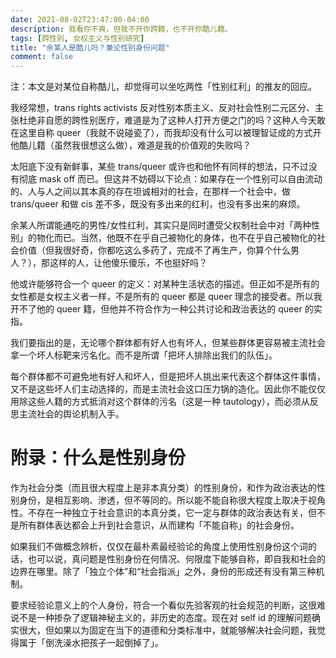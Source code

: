 ```yaml
---
date: 2021-08-02T23:47:00-04:00
description: 我看你不爽，但我不开你跨籍，也不开你酷儿籍。
tags: [跨性别, 女权主义与性别研究]
title: "余某人是酷儿吗？兼论性别身份问题"
comment: false
---
```

注：本文是对某位自称酷儿，却觉得可以坐吃两性「性别红利」的推友的回应。

我经常想，trans rights activists 反对性别本质主义、反对社会性别二元区分、主张杜绝非自愿的跨性别医疗，难道是为了这种人打开方便之门的吗？这种人今天敢在这里自称 queer（我就不说碰瓷了），而我却没有什么可以被理智证成的方式开他酷儿籍（虽然我很想这么做），难道是我的价值观的失败吗？

太阳底下没有新鲜事，某些 trans/queer 或许也和他怀有同样的想法，只不过没有彻底 mask off 而已。但这并不妨碍以下论点：如果存在一个性别可以自由流动的、人与人之间以其本真的存在坦诚相对的社会，在那样一个社会中，做 trans/queer 和做 cis 差不多，既没有多出来的红利，也没有多出来的麻烦。

余某人所谓能通吃的男性/女性红利，其实只是同时遭受父权制社会中对「两种性别」的物化而已。当然，他既不在乎自己被物化的身体，也不在乎自己被物化的社会价值（但我很好奇，你都吃这么多药了，完成不了再生产，你算个什么男人？），那这样的人，让他傻乐傻乐，不也挺好吗？

他或许能够符合一个 queer 的定义：对某种生活状态的描述。但正如不是所有的女性都是女权主义者一样，不是所有的 queer 都是 queer 理念的接受者。所以我开不了他的 queer 籍，但他并不符合作为一种公共讨论和政治表达的 queer 的实指。

我们要指出的是，无论哪个群体都有好人也有坏人，但某些群体更容易被主流社会拿一个坏人标靶来污名化。而不是所谓「把坏人排除出我们的队伍」。

每个群体都不可避免地有好人和坏人，但是把坏人挑出来代表这个群体这件事情，又不是这些坏人们主动选择的，而是主流社会这口压力锅的造化。因此你不能仅仅用除这些人籍的方式抵消对这个群体的污名（这是一种 tautology），而必须从反思主流社会的舆论机制入手。

# 附录：什么是性别身份
作为社会分类（而且很大程度上是非本真分类）的性别身份，和作为政治表达的性别身份，是相互影响、渗透，但不等同的。所以能不能自称很大程度上取决于视角性。不存在一种独立于社会意识的本真分类，它一定与群体的政治表达有关，但不是所有群体表达都会上升到社会意识，从而建构「不能自称」的社会身份。

如果我们不做概念辨析，仅仅在最朴素最经验论的角度上使用性别身份这个词的话，也可以说，真问题是性别身份在何情况、何限度下能够自称，即自我和社会的边界在哪里。除了「独立个体”和“社会指派」之外，身份的形成还有没有第三种机制。

要求经验论意义上的个人身份，符合一个看似先验客观的社会规范的判断，这很难说不是一种掺杂了逻辑神秘主义的，非历史的态度。现在对 self id 的理解问题确实很大，但如果以为固定在当下的道德和分类标准中，就能够解决社会问题，我觉得属于「倒洗澡水把孩子一起倒掉了」。
